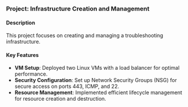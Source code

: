 ### Project: Infrastructure Creation and Management
#### Description
This project focuses on creating and managing a troubleshooting infrastructure.

#### Key Features
- **VM Setup**: Deployed two Linux VMs with a load balancer for optimal performance.
- **Security Configuration**: Set up Network Security Groups (NSG) for secure access on ports 443, ICMP, and 22.
- **Resource Management**: Implemented efficient lifecycle management for resource creation and destruction.
